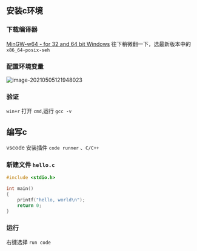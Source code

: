 ## 安装c环境

### 下载编译器

[MinGW-w64 - for 32 and 64 bit Windows](https://link.zhihu.com/?target=https%3A//sourceforge.net/projects/mingw-w64/files/) 往下稍微翻一下，选最新版本中的`x86_64-posix-seh`

### 配置环境变量

![image-20210505121948023](https://gitee.com/wu_kang0718/image/raw/master//20210505122003111.png)

### 验证

`win+r` 打开 `cmd`,运行 `gcc -v`

## 编写c

vscode 安装插件 `code runner` 、`C/C++` 

### 新建文件 `hello.c`

```c
#include <stdio.h>

int main() 
{
    printf("hello, world\n");
    return 0;
}
```

### 运行

右键选择 `run code`















